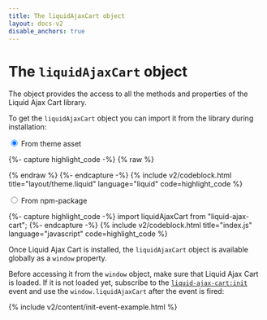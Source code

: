 ```yaml
---
title: The liquidAjaxCart object
layout: docs-v2
disable_anchors: true
---
```


# The `liquidAjaxCart` object

<p class="lead" markdown="1">
The object provides the access to all the methods and properties of the Liquid Ajax Cart library.
</p>

To get the `liquidAjaxCart` object you can import it from the library during installation:

<div class="tabs">

<input type="radio" name="import_types" id="import_type_asset" checked />
<label for="import_type_asset">From theme asset</label>
<div>

{%- capture highlight_code -%}
{% raw %}
<script type="module">
  import liquidAjaxCart from {% endraw %}{% include v2/last-release-file-name.html asset_url=true %}{% raw %};
</script>
{% endraw %}
{%- endcapture -%}
{% include v2/codeblock.html title="layout/theme.liquid" language="liquid" code=highlight_code %}

</div>

<input type="radio" name="import_types" id="import_type_npm" />
<label for="import_type_npm">From npm-package</label> 
<div>

{%- capture highlight_code -%}
import liquidAjaxCart from "liquid-ajax-cart";
{%- endcapture -%}
{% include v2/codeblock.html title="index.js" language="javascript" code=highlight_code %}

</div>

</div>

Once Liquid Ajax Cart is installed, the `liquidAjaxCart` object is available globally as a `window` property.

Before accessing it from the `window` object, make sure that Liquid Ajax Cart is loaded.
If it is not loaded yet, subscribe to the [`liquid-ajax-cart:init`](/v2/docs/init-event/) event 
and use the `window.liquidAjaxCart` after the event is fired:

{% include v2/content/init-event-example.html %}


